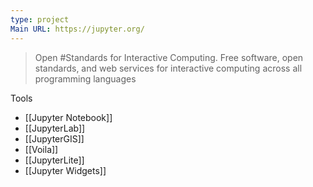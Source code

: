```yaml
---
type: project
Main URL: https://jupyter.org/
---
```

> Open #Standards for Interactive Computing. Free software, open standards, and web services for interactive computing across all programming languages

Tools
- [[Jupyter Notebook]]
- [[JupyterLab]]
- [[JupyterGIS]]
- [[Voila]]
- [[JupyterLite]]
- [[Jupyter Widgets]]